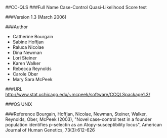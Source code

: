 ##CC-QLS
###Full Name
Case-Control Quasi-Likelihood Score test

###Version
1.3 (March 2006)

###Author
* Catherine Bourgain
* Sabine Hoffjan
* Raluca Nicolae
* Dina Newman
* Lori Steiner
* Karen Walker
* Rebecca Reynolds
* Carole Ober
* Mary Sara McPeek

###URL
http://www.stat.uchicago.edu/~mcpeek/software/CCQLSpackage1.3/

###OS
UNIX

###Reference
Bourgain, Hoffjan, Nicolae, Newman, Steiner, Walker, Reynolds, Ober, McPeek (2003), "Novel case-control test in a founder population identifies p-selectin as an Atopy-susceptibility locus", American Journal of Human Genetics, 73(3):612-626


